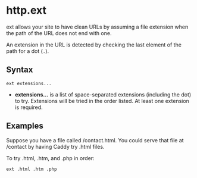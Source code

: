 # http.ext

ext allows your site to have clean URLs by assuming a file extension when the path of the URL does not end with one.

An extension in the URL is detected by checking the last element of the path for a dot (`.`).

## Syntax

``` caddyfile
ext extensions...
```

-   **extensions...** is a list of space-separated extensions (including the dot) to try. Extensions will be tried in
    the order listed. At least one extension is required.

## Examples

Suppose you have a file called /contact.html. You could serve that file at /contact by having Caddy try .html files.

To try .html, .htm, and .php in order:

``` caddyfile
ext .html .htm .php
```
